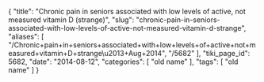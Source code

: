 {
    "title": "Chronic pain in seniors associated with low levels of active, not measured vitamin D (strange)",
    "slug": "chronic-pain-in-seniors-associated-with-low-levels-of-active-not-measured-vitamin-d-strange",
    "aliases": [
        "/Chronic+pain+in+seniors+associated+with+low+levels+of+active+not+measured+vitamin+D+strange\u2013+Aug+2014",
        "/5682"
    ],
    "tiki_page_id": 5682,
    "date": "2014-08-12",
    "categories": [
        "old name"
    ],
    "tags": [
        "old name"
    ]
}